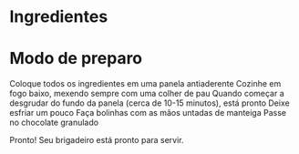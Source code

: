 # Ingredientes

<!-- Ingredientes para o brigadeiro radical -->

# Modo de preparo

Coloque todos os ingredientes em uma panela antiaderente
Cozinhe em fogo baixo, mexendo sempre com uma colher de pau
Quando começar a desgrudar do fundo da panela (cerca de 10-15 minutos), está pronto
Deixe esfriar um pouco
Faça bolinhas com as mãos untadas de manteiga
Passe no chocolate granulado

Pronto! Seu brigadeiro está pronto para servir.
